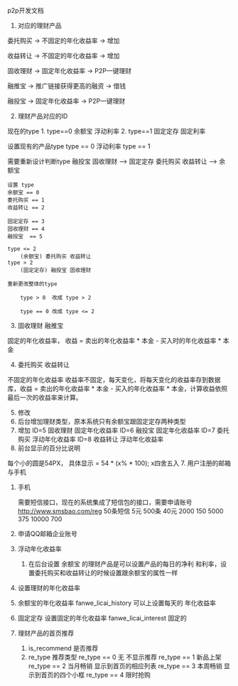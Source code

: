 p2p开发文档
1. 对应的理财产品

委托购买 -> 不固定的年化收益率 -> 增加

收益转让 -> 不固定的年化收益率 -> 增加

固收理财 -> 固定年化收益率 -> P2P一键理财

融推宝 -> 推广链接获得更高的融资 -> 借钱

融投宝 -> 固定年化收益率 -> P2P一键理财

2. 理财产品对应的ID

现在的type
    1. type==0 余额宝 浮动利率
    2. type==1 固定定存 固定利率

设置现有的产品type
    type == 0
        浮动利率
    type == 1


需要重新设计判断type
    融投宝 固收理财  --> 固定定存
    委托购买 收益转让 --> 余额宝

    设置 type
    余额宝 == 0
    委托购买 == 1
    收益转让 == 2

    固定定存 == 3
    固收理财 == 4
    融投宝  == 5

    type <= 2
        (余额宝) 委托购买 收益转让
    type > 2
        (固定定存) 融投宝 固收理财

    重新更改整体的type 

        type > 0  改成 type > 2

        type == 0 改成 type <= 2
3. 固收理财 融推宝

固定的年化收益率， 收益 = 卖出的年化收益率 * 本金 - 买入时的年化收益率 * 本金

4. 委托购买 收益转让

不固定的年化收益率 收益率不固定，每天变化，将每天变化的收益率存到数据库，收益 = 卖出的年化收益率 * 本金 - 买入的年化收益率 * 本金，计算收益依照最后一次的收益率来计算。

5. 修改
1.  后台增加理财类型，原本系统只有余额宝跟固定定存两种类型
2. 增加 
    ID=5 固收理财  固定年化收益率
    ID=6 融投宝 固定年化收益率
    ID=7 委托购买 浮动年化收益率
    ID=8 收益转让 浮动年化收益率
6. 前台显示的百分比说明

每个小的圆是54PX， 具体显示 = 54 * (x% * 100); x四舍五入
7. 用户注册的邮箱与手机

1. 手机

    需要短信接口，现在的系统集成了短信包的接口，需要申请账号
        http://www.smsbao.com/reg
        50条短信     5元
        500条          40元
        2000          150
        5000          375
        10000         700

2. 申请QQ邮箱企业账号
8. 浮动年化收益率

    1. 在后台设置 余额宝 的理财产品是可以设置产品的每日的净利
    和利率，设置委托购买和收益转让的时候设置跟余额宝的属性一样
9. 设置理财的年化收益率

1. 余额宝的年化收益率 fanwe_licai_history 可以上设置每天的
年化收益率

2. 固定定存 设置固定的年化收益率 fanwe_licai_interest 固定的
10. 理财产品的首页推荐

    1. is_recommend 是否推荐
    2. re_type 推荐类型
       re_type == 0 无 不显示推荐
       re_type == 1 新品上架 
       re_type == 2 当月畅销 显示到首页的相应列表
       re_type == 3 本周畅销 显示到首页的四个小框
       re_type == 4 限时抢购 
